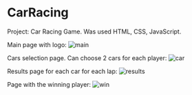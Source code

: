 # CarRacing
 Project: Car Racing Game. Was used HTML, CSS, JavaScript.
 
Main page with logo:
![main](https://user-images.githubusercontent.com/90720831/135977046-e6a75c5d-b74e-4efb-9f2e-a7740bed42c2.jpg)

Cars selection page. Can choose 2 cars for each player:
![car](https://user-images.githubusercontent.com/90720831/135977060-4e7868bf-1925-474d-ba8c-f39a062168ff.jpg)

Results page for each car for each lap:
![results](https://user-images.githubusercontent.com/90720831/135977069-7fef91c7-f8d2-444f-a0bf-4caf61722bfa.jpg)

Page with the winning player:
![win](https://user-images.githubusercontent.com/90720831/135977917-5ca34189-f2ab-4a85-8af7-924874fb2371.jpg)
